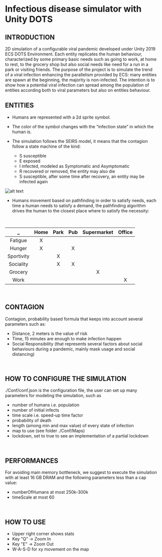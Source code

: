# Infectious disease simulator with Unity DOTS

INTRODUCTION
------------

2D simulation of a configurable viral pandemic developed under Unity 2019 ECS DOTS Environment.
Each entity replicates the human behaviour, characterized by some primary basic needs such as going to work, at home to rest, to the grocery shop but also social needs like need for a run in a park or visiting friends.
The purpose of the project is to simulate the trend of a viral infection enhancing the parallelism provided by ECS: many entities are spawn at the beginning, the majority is non-infected. The intention is to show how a potential viral infection can spread among the population of entities according both to viral parameters but also on entities behaviour.
<br/>

ENTITIES
------------
- Humans are represented with a 2d sprite symbol.
  
- The color of the symbol changes with the “infection state” in which the human is.
  
- The simulation follows the SEIRS model, it means that the contagion follow a state machine of the kind:
	- S susceptible
	- E exposed
	- I infected, modeled as Symptomatic and Asymptomatic
	- R recovered or removed, the entity may also die
	- S susceptible, after some time after recovery, an entity may be infected again

![alt text](./img/statusDiagram.jpg)
  
- Humans movement based on pathfinding in order to satisfy needs, each time a human needs to satisfy a demand, the pathfinding algorithm drives the human to the closest place where to satisfy  the necessity:

<br/>

_ | Home | Park | Pub | Supermarket | Office
:------: | :------: | :------: | :------: | :------: | :------:
  Fatigue | X | | | |
  Hunger | X | | X | |
  Sportivity |  | X | | |
  Sociality |  | X | X | |
  Grocery |  | | | X |
  Work |  | | | | X |

<br/>

CONTAGION
------------
Contagion, probability based formula that keeps into account several parameters such as:
- Distance, 2 meters is the value of risk 
- Time, 15 minutes are enough to make infection happen
- Social Responsibility (that represents several factors about social behaviours during a pandemic, mainly mask usage and social distancing)

<br/>

HOW TO CONFIGURE THE SIMULATION
------------
./Conf/conf.json is the configuration file, the user can set up many parameters for modeling the simulation, such as 
- number of humans i.e. population
- number of initial infects
- time scale i.e. speed-up time factor
- probability of death 
- length (among min and max value) of every state of infection
- map to use (see folder ./Conf/Maps)
- lockdown, set to true to see an implementation of a partial lockdown

<br/>

PERFORMANCES
------------
For avoiding main memory bottleneck, we suggest to execute the simulation with at least 16 GB DRAM and the following parameters less than a cap value:
- numberOfHumans at most 250k-300k
- timeScale at most 60

<br />

HOW TO USE
-----------
- Upper right corner shows stats
- Key "Q" -> Zoom In
- Key "E" -> Zoom Out
- W-A-S-D for xy movement on the map 

<br/> 
